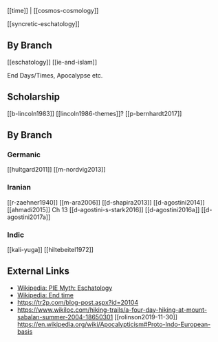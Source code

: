[[time]] | [[cosmos-cosmology]]

[[syncretic-eschatology]]

## By Branch
[[eschatology]]
[[ie-and-islam]]

End Days/Times, Apocalypse etc.


## Scholarship
[[b-lincoln1983]]
[[lincoln1986-themes]]?
[[p-bernhardt2017]]

## By Branch

### Germanic
[[hultgard2011]]
[[m-nordvig2013]]

### Iranian
[[r-zaehner1940]]
[[m-ara2006]]
[[d-shapira2013]]
[[d-agostini2014]]
[[ahmadi2015]] Ch 13
[[d-agostini-s-stark2016]]
[[d-agostini2016a]]
[[d-agostini2017a]]

### Indic
[[kali-yuga]]
[[hiltebeitel1972]]

## External Links
- [Wikipedia: PIE Myth: Eschatology](https://en.wikipedia.org/wiki/Proto-Indo-European-mythology#Eschatology)
- [Wikipedia: End time](https://en.wikipedia.org/wiki/End-time)
- https://tr2p.com/blog-post.aspx?id=20104
- https://www.wikiloc.com/hiking-trails/a-four-day-hiking-at-mount-sabalan-summer-2004-18650301
[[rolinson2019-11-30]]
https://en.wikipedia.org/wiki/Apocalypticism#Proto-Indo-European-basis